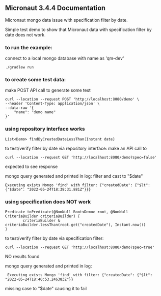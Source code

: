## Micronaut 3.4.4 Documentation

Micronaut mongo data issue with specification filter by date.

Simple test demo to show that Micronaut data with specification filter by date does not work.


### to run the example:
connect to a local mongo database with name as 'qm-dev'
```$xslt
./gradlew run
```

### to create some test data:
make POST API call to generate some test
```$xslt
curl --location --request POST 'http://localhost:8080/demo' \
--header 'Content-Type: application/json' \
--data-raw '{
    "name": "demo name"
}'
```

### using repository interface works

```$xslt
List<Demo> findByCreatedDateLessThan(Instant date)
```

to test/verify filter by date via repository interface:
make an API call to
```$xslt
curl --location --request GET 'http://localhost:8080/demo?spec=false'
```

expected to see response

mongo query generated and printed in log:
filter and cast to "$date"
```$xslt
Executing exists Mongo 'find' with filter: {"createdDate": {"$lt": {"$date": "2022-05-24T18:38:31.881Z"}}}
``` 

### using specification does NOT work

```$xslt
Predicate toPredicate(@NonNull Root<Demo> root, @NonNull CriteriaBuilder criteriaBuilder) {
        criteriaBuilder & criteriaBuilder.lessThan(root.get("createdDate"), Instant.now())
}
```


to test/verify filter by date via specification filter:
```$xslt
curl --location --request GET 'http://localhost:8080/demo?spec=true'
```
NO results found

mongo query generated and printed in log:
```$xslt
 Executing exists Mongo 'find' with filter: {"createdDate": {"$lt": "2022-05-24T18:40:53.246383Z"}}
```

missing case to "$date" causing it to fail